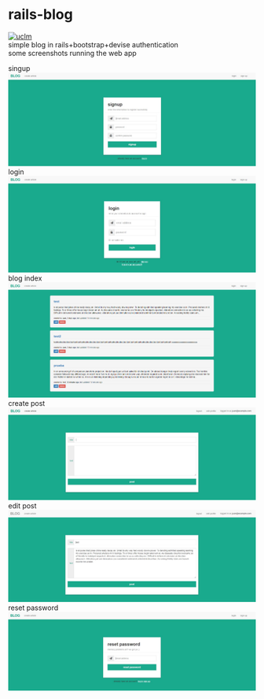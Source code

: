 # rails-blog
[![uclm](https://img.shields.io/badge/personal-project-red.svg?&longCache=true&colorA=27a79a&colorB=555555&style=for-the-badge)](http://www.juanperea.me)  
simple blog in rails+bootstrap+devise authentication  
some screenshots running the web app 

singup  
![singup](screenshots/singup.jpg) 
login  
![login](screenshots/login.jpg)  
blog index
![index](screenshots/index.jpg)  
create post
![create](screenshots/new.jpg) 
edit post
![edit](screenshots/edit.jpg) 
reset password
![resetpwd](screenshots/password.jpg)  

